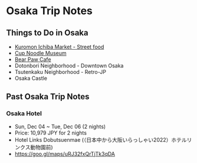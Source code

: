 # Osaka Trip Notes

## Things to Do in Osaka
* [Kuromon Ichiba Market - Street food](https://goo.gl/maps/kDw6PEUKyD3hRWR26)
* [Cup Noodle Museum](https://goo.gl/maps/v2jiJMJ32cEtp3Q46)
* [Bear Paw Cafe](https://goo.gl/maps/MLevXfSnWrZ9Eh8t7)
* Dotonbori Neighborhood - Downtown Osaka
* Tsutenkaku Neighborhood - Retro-JP
* Osaka Castle

## Past Osaka Trip Notes

### Osaka Hotel
* Sun, Dec 04 ~ Tue, Dec 06 (2 nights)
* Price: 10,979 JPY for 2 nights
* Hotel Links Dobutsuenmae (（日本中から大阪いらっしゃい2022）ホテルリンクス動物園前)
* <https://goo.gl/maps/uRJ32fxQrTjTk3qDA>
